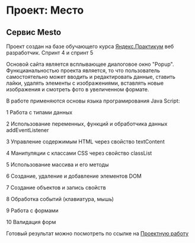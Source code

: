 # Проект: Место

## Сервис Mesto
Проект создан на базе обучающего курса [Яндекс.Практикум](https://practicum.yandex.ru/profile/web/) веб разработчик. Спринт 4 и спринт 5
 
Основой сайта является всплывающее диалоговое окно "Popup". Функцианальностью проекта является, то что пользователь самостоятельно может вводить и редактировать данные, 
ставить лайки, удалять элементы с изображениями, вставлять новые изображения и смотреть фото в увеличенном формате.

В  работе применяются основы языка програмирования Java Script:

1 Работа c типами данных

2 Использование переменных, функций и обработчика данных addEventListener

3 Управление содержимым HTML через свойство textContent

4 Манипуляции с классами CSS через свойство classList

5 Использование массива и его методы

6 Создание, удаление и добавление элементов DOM

7 Создание объектов и запись свойств

8 Обработка событий (клавиатура, мышь)

9 Работа с формами

10 Валидация форм



Готовый результат можно посмотреть по ссылке на [Проектную работу](https://gutkati.github.io/mesto/)


